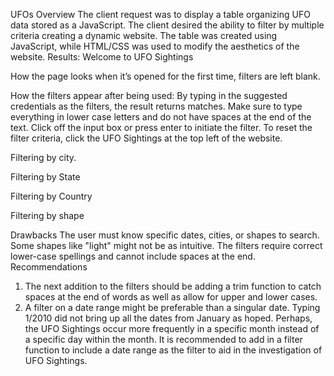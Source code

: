 UFOs
Overview
The client request was to display a table organizing UFO data stored as a JavaScript. The client desired the ability to filter by multiple criteria creating a dynamic website. The table was created using JavaScript, while HTML/CSS was used to modify the aesthetics of the website.
Results:
Welcome to UFO Sightings
 
How the page looks when it’s opened for the first time, filters are left blank.
 
How the filters appear after being used:
By typing in the suggested credentials as the filters, the result returns matches. Make sure to type everything in lower case letters and do not have spaces at the end of the text. Click off the input box or press enter to initiate the filter. To reset the filter criteria, click the UFO Sightings at the top left of the website.










Filtering by city.
 
Filtering by State
 
Filtering by Country
 
Filtering by shape
 


Drawbacks
The user must know specific dates, cities, or shapes to search. Some shapes like "light" might not be as intuitive. The filters require correct lower-case spellings and cannot include spaces at the end. 
Recommendations
1.	The next addition to the filters should be adding a trim function to catch spaces at the end of words as well as allow for upper and lower cases.  
2.	A filter on a date range might be preferable than a singular date. Typing 1/2010 did not bring up all the dates from January as hoped. Perhaps, the UFO Sightings occur more frequently in a specific month instead of a specific day within the month. It is recommended to add in a filter function to include a date range as the filter to aid in the investigation of UFO Sightings.
